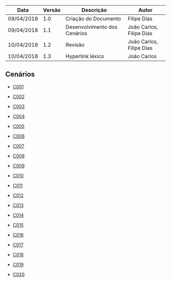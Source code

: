|Data|Versão|Descrição|Autor|
|----|------|---------|-----|
|09/04/2018|1.0|Criação do Documento|Filipe Dias|
|09/04/2018|1.1|Desenvolvimento dos Cenários|João Carlos, Filipe Dias|
|10/04/2018|1.2|Revisão|João Carlos, Filipe Dias|
|10/04/2018|1.3|Hyperlink léxico|João Carlos|

## Cenários

* [C001](https://github.com/gabrielziegler3/Requisitos-2018-1/wiki/Cenário-001)

* [C002](https://github.com/gabrielziegler3/Requisitos-2018-1/wiki/Cenário-002)

* [C003](https://github.com/gabrielziegler3/Requisitos-2018-1/wiki/Cenário-003)

* [C004](https://github.com/gabrielziegler3/Requisitos-2018-1/wiki/Cenário-004)

* [C005](https://github.com/gabrielziegler3/Requisitos-2018-1/wiki/Cenário-005)

* [C006](https://github.com/gabrielziegler3/Requisitos-2018-1/wiki/Cenário-006)

* [C007](https://github.com/gabrielziegler3/Requisitos-2018-1/wiki/Cenário-007)

* [C008](https://github.com/gabrielziegler3/Requisitos-2018-1/wiki/Cenário-008)

* [C009](https://github.com/gabrielziegler3/Requisitos-2018-1/wiki/Cenário-009)

* [C010](https://github.com/gabrielziegler3/Requisitos-2018-1/wiki/Cenário-010)

* [C011](https://github.com/gabrielziegler3/Requisitos-2018-1/wiki/Cenário-011)

* [C012](https://github.com/gabrielziegler3/Requisitos-2018-1/wiki/Cenário-012)

* [C013](https://github.com/gabrielziegler3/Requisitos-2018-1/wiki/Cenário-013)

* [C014](https://github.com/gabrielziegler3/Requisitos-2018-1/wiki/Cenário-014)

* [C015](https://github.com/gabrielziegler3/Requisitos-2018-1/wiki/Cenário-015)

* [C016](https://github.com/gabrielziegler3/Requisitos-2018-1/wiki/Cenário-016)

* [C017](https://github.com/gabrielziegler3/Requisitos-2018-1/wiki/Cenário-017)

* [C018](https://github.com/gabrielziegler3/Requisitos-2018-1/wiki/Cenário-018)

* [C019](https://github.com/gabrielziegler3/Requisitos-2018-1/wiki/Cenário-019)

* [C020](https://github.com/gabrielziegler3/Requisitos-2018-1/wiki/Cenário-020)